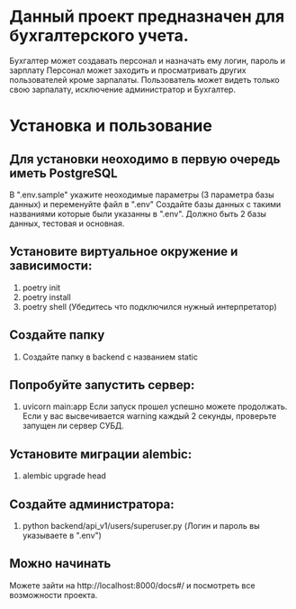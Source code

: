 # Данный проект предназначен для бухгалтерского учета.
Бухгалтер может создавать персонал и назначать ему логин, пароль и зарплату
Персонал может заходить и просматривать других пользователей кроме зарпалаты.
Пользователь может видеть только свою зарпалату, исключение администратор и Бухгалтер.

# Установка и пользование
## Для установки неоходимо в первую очередь иметь PostgreSQL
В ".env.sample" укажите неоходимые параметры (3 параметра базы данных) и переменуйте файл в ".env"
Создайте базы данных с такими названиями которые были указанны в ".env".
Должно быть 2 базы данных, тестовая и основная.

## Установите виртуальноe окружение и зависимости:
1. poetry init
2. poetry install
3. poetry shell
(Убедитесь что подключился нужный интерпретатор)

## Создайте папку
1. Создайте папку в backend с названием static

## Попробуйте запустить сервер:
1. uvicorn main:app
Если запуск прошел успешно можете продолжать.
Если у вас высвечивается warning каждый 2 секунды, проверьте запущен ли сервер СУБД.

## Установите миграции alembic:
1. alembic upgrade head

## Создайте администратора:
1. python backend/api_v1/users/superuser.py
(Логин и пароль вы указываете в ".env")

## Можно начинать
Можете зайти на http://localhost:8000/docs#/ и посмотреть все возможности проекта.
